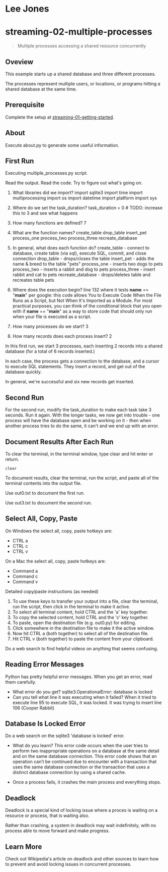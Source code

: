 # Lee Jones

# streaming-02-multiple-processes

> Multiple processes accessing a shared resource concurrently

## Oveview

This example starts up a shared database and three different processes.

The processes represent multiple users, or locations, or programs 
hitting a shared database at the same time. 

## Prerequisite

Complete the setup at [streaming-01-getting-started](https://github.com/denisecase/streaming-01-getting-started).

## About

Execute about.py to generate some useful information.

## First Run

Executing multiple_processes.py script.

Read the output. Read the code. 
Try to figure out what's going on. 

1. What libraries did we import?
    import sqlite3
    import time
    import multiprocessing
    import os
    import datetime
    import platform
    import sys
1. Where do we set the task_duration?
    task_duration = 0 # TODO: increase this to 3 and see what happens
1. How many functions are defined? 
    7
1. What are the function names? 
        create_table
        drop_table
        insert_pet
        process_one
        process_two
        process_three
        recreate_database
1. In general, what does each function do? 
    create_table - connect to database, create table (via sql), execute SQL, commit, and close connection
    drop_table - drops/closes the table
    insert_pet - adds the name & breed to the table "pets"
    process_one - inserts two dogs to pets
    process_two - inserts a rabbit and dog to pets
    process_three - insert rabbit and cat to pets
    recreate_database - drops/deletes table and recreates table pets
1. Where does the execution begin?
    line 132 where it tests __name__ == "__main__"
    per google: this code allows You to Execute Code When the File Runs as a Script, but Not When It's Imported as a Module. For most practical purposes, you can think of the conditional block that you open with if __name__ == "__main__" as a way to store code that should only run when your file is executed as a script.

1. How many processes do we start?
    3
1. How many records does each process insert?
    2

In this first run, we start 3 processes, 
each inserting 2 records into a shared database 
(for a total of 6 records inserted.)

In each case, the process gets a connection to the database, 
and a cursor to execute SQL statements.
They insert a record, and get out of the database quickly.

In general, we're successful and six new records get inserted. 

## Second Run

For the second run, modify the task_duration to make each task take 3 seconds. Run it again. 
With the longer tasks, we now get into trouble - 
one process will have the database open and be working on it - 
then when another process tries to do the same, it can't and 
we end up with an error. 

## Document Results After Each Run

To clear the terminal, in the terminal window, type clear and hit enter or return. 

`clear`

To document results, clear the terminal, run the script, and paste all of the terminal contents into the output file.

Use out0.txt to document the first run. 

Use out3.txt to document the second run.

## Select All, Copy, Paste

On Windows the select all, copy, paste hotkeys are:

- CTRL a 
- CTRL c 
- CTRL v 

On a Mac the select all, copy, paste hotkeys are:

- Command a
- Command c
- Command v

Detailed copy/paste instructions (as needed)

1. To use these keys to transfer your output into a file, 
clear the terminal, run the script, then click in the terminal to make it active.
1. To select all terminal content, hold CTRL and the 'a' key together. 
1. To copy the selected content, hold CTRL and the 'c' key together. 
1. To paste, open the destination file (e.g. out0.py) for editing.
1. Click somewhere in the destination file to make it the active window.
1. Now hit CTRL a (both together) to select all of the destination file.
1. Hit CTRL v (both together) to paste the content from your clipboard.

Do a web search to find helpful videos on anything that seems confusing. 

## Reading Error Messages

Python has pretty helpful error messages. 
When you get an error, read them carefully. 

- What error do you get?
    sqlite3.OperationalError: database is locked
- Can you tell what line it was executing when it failed?
    When it tried to execute line 95 to execute SQL, it was locked.  It was trying to insert line 106 (Cooper Rabbit)


## Database Is Locked Error

Do a web search on the sqlite3 'database is locked' error.

- What do you learn?
    This error code occurs when the user tries to perform two inappropriate operations on a database at the same detail and on the same database connection. This error code shows that an operation can’t be continued due to encounter with a transaction that uses the same database connection or the transaction that uses a distinct database connection by using a shared cache.


- Once a process fails, it crashes the main process and everything stops. 

## Deadlock

Deadlock is a special kind of locking issue where a proces 
is waiting on a resource or process, that is waiting also. 

Rather than crashing, a system in deadlock may wait indefinitely, 
with no process able to move forward and make progress.

## Learn More

Check out Wikipedia's article on deadlock and other sources to learn how to prevent and avoid locking issues in concurrent processes. 
